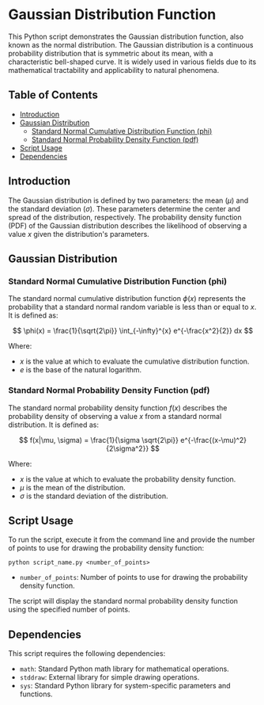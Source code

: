 # Gaussian Distribution Function

This Python script demonstrates the Gaussian distribution function, also known as the normal distribution. The Gaussian distribution is a continuous probability distribution that is symmetric about its mean, with a characteristic bell-shaped curve. It is widely used in various fields due to its mathematical tractability and applicability to natural phenomena.

## Table of Contents

- [Introduction](#introduction)
- [Gaussian Distribution](#gaussian-distribution)
  - [Standard Normal Cumulative Distribution Function (phi)](#standard-normal-cumulative-distribution-function-phi)
  - [Standard Normal Probability Density Function (pdf)](#standard-normal-probability-density-function-pdf)
- [Script Usage](#script-usage)
- [Dependencies](#dependencies)

## Introduction

The Gaussian distribution is defined by two parameters: the mean ($\mu$) and the standard deviation ($\sigma$). These parameters determine the center and spread of the distribution, respectively. The probability density function (PDF) of the Gaussian distribution describes the likelihood of observing a value $x$ given the distribution's parameters.

## Gaussian Distribution

### Standard Normal Cumulative Distribution Function (phi)

The standard normal cumulative distribution function $\phi(x)$ represents the probability that a standard normal random variable is less than or equal to $x$. It is defined as:

$$
\phi(x) = \frac{1}{\sqrt{2\pi}} \int_{-\infty}^{x} e^{-\frac{x^2}{2}} dx
$$

Where:
- $x$ is the value at which to evaluate the cumulative distribution function.
- $e$ is the base of the natural logarithm.

### Standard Normal Probability Density Function (pdf)

The standard normal probability density function $f(x)$ describes the probability density of observing a value $x$ from a standard normal distribution. It is defined as:

$$
f(x|\mu, \sigma) = \frac{1}{\sigma \sqrt{2\pi}} e^{-\frac{(x-\mu)^2}{2\sigma^2}}
$$

Where:
- $x$ is the value at which to evaluate the probability density function.
- $\mu$ is the mean of the distribution.
- $\sigma$ is the standard deviation of the distribution.

## Script Usage

To run the script, execute it from the command line and provide the number of points to use for drawing the probability density function:

```
python script_name.py <number_of_points>
```

- `number_of_points`: Number of points to use for drawing the probability density function.

The script will display the standard normal probability density function using the specified number of points.

## Dependencies

This script requires the following dependencies:
- `math`: Standard Python math library for mathematical operations.
- `stddraw`: External library for simple drawing operations.
- `sys`: Standard Python library for system-specific parameters and functions.
